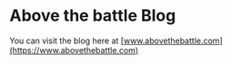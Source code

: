 # Above the battle Blog

You can visit the blog here at [www.abovethebattle.com](https://www.abovethebattle.com)

